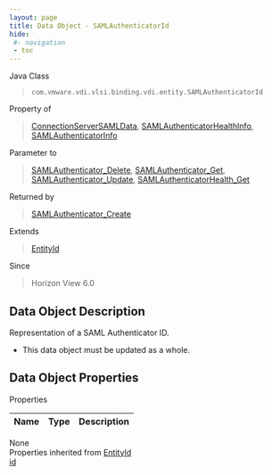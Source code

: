 ```yaml
---
layout: page
title: Data Object - SAMLAuthenticatorId
hide:
 #- navigation
 - toc
---
```


  
  
  



Java Class  
> `com.vmware.vdi.vlsi.binding.vdi.entity.SAMLAuthenticatorId`

Property of  
> [ConnectionServerSAMLData](vdi.infrastructure.ConnectionServer.SAMLData.md#field_detail), [SAMLAuthenticatorHealthInfo](vdi.health.SAMLAuthenticatorHealth.SAMLAuthenticatorHealthInfo.md#field_detail), [SAMLAuthenticatorInfo](vdi.infrastructure.SAMLAuthenticator.SAMLAuthenticatorInfo.md#field_detail)

Parameter to  
> [SAMLAuthenticator_Delete](vdi.infrastructure.SAMLAuthenticator.md#delete), [SAMLAuthenticator_Get](vdi.infrastructure.SAMLAuthenticator.md#get), [SAMLAuthenticator_Update](vdi.infrastructure.SAMLAuthenticator.md#update), [SAMLAuthenticatorHealth_Get](vdi.health.SAMLAuthenticatorHealth.md#get)

Returned by  
> [SAMLAuthenticator_Create](vdi.infrastructure.SAMLAuthenticator.md#create)

Extends  
> [EntityId](vdi.EntityId.md)

Since  
> Horizon View 6.0


## Data Object Description 

Representation of a SAML Authenticator ID. 

  * This data object must be updated as a whole.



## Data Object Properties

Properties

Name |  Type |  Description   
---|---|---  
None  
Properties inherited from [EntityId](vdi.EntityId.md)  
[id](vdi.EntityId.md#id)  
  
  
 
  
  
